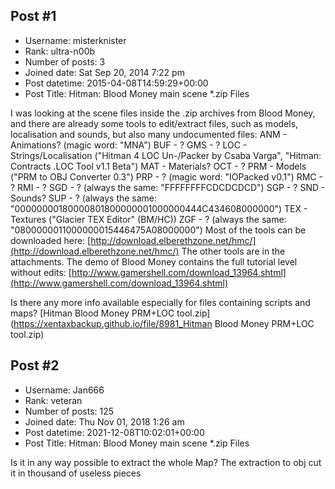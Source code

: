 ## Post #1
- Username: misterknister
- Rank: ultra-n00b
- Number of posts: 3
- Joined date: Sat Sep 20, 2014 7:22 pm
- Post datetime: 2015-04-08T14:59:29+00:00
- Post Title: Hitman: Blood Money main scene *.zip Files

I was looking at the scene files inside the .zip archives from Blood Money, and there are already some tools to edit/extract files, such as models, localisation and sounds, but also many undocumented files:
ANM - Animations? (magic word: "MNA")
BUF - ?
GMS - ?
LOC - Strings/Localisation ("Hitman 4 LOC Un-/Packer by Csaba Varga", "Hitman: Contracts .LOC Tool v1.1 Beta")
MAT - Materials?
OCT - ?
PRM - Models ("PRM to OBJ Converter 0.3")
PRP - ? (magic word: "IOPacked v0.1")
RMC - ?
RMI - ?
SGD - ? (always the same: "FFFFFFFFCDCDCDCD")
SGP - ?
SND - Sounds?
SUP - ? (always the same: "00000000180000801800000001000000444C434608000000")
TEX - Textures ("Glacier TEX Editor" (BM/HC))
ZGF - ? (always the same: "0800000011000000015446475A08000000")
Most of the tools can be downloaded here: [http://download.elberethzone.net/hmc/](http://download.elberethzone.net/hmc/)
The other tools are in the attachments.
The demo of Blood Money contains the full tutorial level without edits: [http://www.gamershell.com/download_13964.shtml](http://www.gamershell.com/download_13964.shtml)

Is there any more info available especially for files containing scripts and maps?
[Hitman Blood Money PRM+LOC tool.zip](https://xentaxbackup.github.io/file/8981_Hitman Blood Money PRM+LOC tool.zip)
## Post #2
- Username: Jan666
- Rank: veteran
- Number of posts: 125
- Joined date: Thu Nov 01, 2018 1:26 am
- Post datetime: 2021-12-08T10:02:01+00:00
- Post Title: Hitman: Blood Money main scene *.zip Files

Is it in any way possible to extract the whole Map? The extraction to obj cut it in thousand of useless pieces
